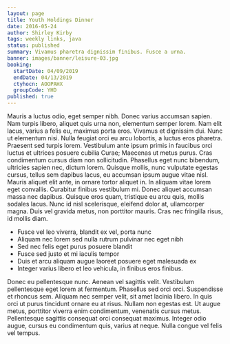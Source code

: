 ```yaml
---
layout: page
title: Youth Holdings Dinner
date: 2016-05-24
author: Shirley Kirby
tags: weekly links, java
status: published
summary: Vivamus pharetra dignissim finibus. Fusce a urna.
banner: images/banner/leisure-03.jpg
booking:
  startDate: 04/09/2019
  endDate: 04/13/2019
  ctyhocn: AOOPAHX
  groupCode: YHD
published: true
---
```

Mauris a luctus odio, eget semper nibh. Donec varius accumsan sapien. Nam turpis libero, aliquet quis urna non, elementum semper lorem. Nam elit lacus, varius a felis eu, maximus porta eros. Vivamus et dignissim dui. Nunc ut elementum nisi. Nulla feugiat orci eu arcu lobortis, a luctus eros pharetra. Praesent sed turpis lorem. Vestibulum ante ipsum primis in faucibus orci luctus et ultrices posuere cubilia Curae; Maecenas ut metus purus. Cras condimentum cursus diam non sollicitudin. Phasellus eget nunc bibendum, ultricies sapien nec, dictum lorem. Quisque mollis, nunc vulputate egestas cursus, tellus sem dapibus lacus, eu accumsan ipsum augue vitae nisl. Mauris aliquet elit ante, in ornare tortor aliquet in.
In aliquam vitae lorem eget convallis. Curabitur finibus vestibulum mi. Donec aliquet accumsan massa nec dapibus. Quisque eros quam, tristique eu arcu quis, mollis sodales lacus. Nunc id nisl scelerisque, eleifend dolor at, ullamcorper magna. Duis vel gravida metus, non porttitor mauris. Cras nec fringilla risus, id mollis diam.

* Fusce vel leo viverra, blandit ex vel, porta nunc
* Aliquam nec lorem sed nulla rutrum pulvinar nec eget nibh
* Sed nec felis eget purus posuere blandit
* Fusce sed justo et mi iaculis tempor
* Duis et arcu aliquam augue laoreet posuere eget malesuada ex
* Integer varius libero et leo vehicula, in finibus eros finibus.

Donec eu pellentesque nunc. Aenean vel sagittis velit. Vestibulum pellentesque eget lorem at fermentum. Phasellus sed orci orci. Suspendisse et rhoncus sem. Aliquam nec semper velit, sit amet lacinia libero. In quis orci ut purus tincidunt ornare eu at risus. Nullam non egestas est. Ut augue metus, porttitor viverra enim condimentum, venenatis cursus metus. Pellentesque sagittis consequat orci consequat maximus. Integer odio augue, cursus eu condimentum quis, varius at neque. Nulla congue vel felis vel tempus.

